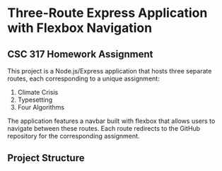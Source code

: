 # Three-Route Express Application with Flexbox Navigation

## CSC 317 Homework Assignment

This project is a Node.js/Express application that hosts three separate routes, each corresponding to a unique assignment:

1. Climate Crisis
2. Typesetting
3. Four Algorithms

The application features a navbar built with flexbox that allows users to navigate between these routes. Each route redirects to the GitHub repository for the corresponding assignment.

## Project Structure